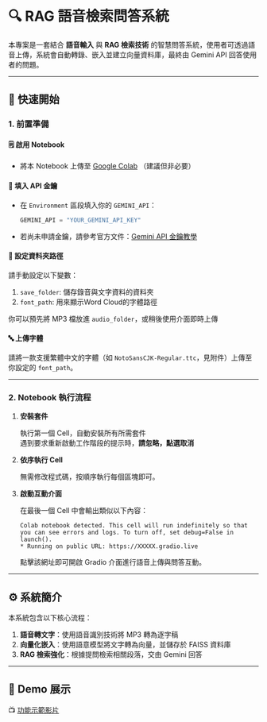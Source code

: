 # 🔍 RAG 語音檢索問答系統

本專案是一套結合 **語音輸入** 與 **RAG 檢索技術** 的智慧問答系統，使用者可透過語音上傳，系統會自動轉錄、嵌入並建立向量資料庫，最終由 Gemini API 回答使用者的問題。

---

## 🚀 快速開始

### 1. 前置準備

#### 🗒️ 啟用 Notebook

- 將本 Notebook 上傳至 [Google Colab](https://colab.research.google.com) （建議但非必要）

#### 🔑 填入 API 金鑰

- 在 `Environment` 區段填入你的 `GEMINI_API`：
  ```python
  GEMINI_API = "YOUR_GEMINI_API_KEY"
  ```
- 若尚未申請金鑰，請參考官方文件：[Gemini API 金鑰教學](https://ai.google.dev/gemini-api/docs?hl=zh-tw)

#### 📁 設定資料夾路徑

請手動設定以下變數：

1. `save_folder`: 儲存錄音與文字資料的資料夾
2. `font_path`: 用來顯示Word Cloud的字體路徑

 你可以預先將 MP3 檔放進 `audio_folder`，或稍後使用介面即時上傳

#### 🔤 上傳字體

請將一款支援繁體中文的字體（如 `NotoSansCJK-Regular.ttc`，見附件）上傳至你設定的 `font_path`。

---

### 2. Notebook 執行流程

1. **安裝套件**

   執行第一個 Cell，自動安裝所有所需套件  
   遇到要求重新啟動工作階段的提示時，**請忽略，點選取消**

2. **依序執行 Cell**

   無需修改程式碼，按順序執行每個區塊即可。

3. **啟動互動介面**

   在最後一個 Cell 中會輸出類似以下內容：

   ```
   Colab notebook detected. This cell will run indefinitely so that you can see errors and logs. To turn off, set debug=False in launch().
   * Running on public URL: https://XXXXX.gradio.live
   ```

   點擊該網址即可開啟 Gradio 介面進行語音上傳與問答互動。

---

## ⚙️ 系統簡介

本系統包含以下核心流程：

1. **語音轉文字**：使用語音識別技術將 MP3 轉為逐字稿  
2. **向量化嵌入**：使用語意模型將文字轉為向量，並儲存於 FAISS 資料庫  
3. **RAG 檢索強化**：根據提問檢索相關段落，交由 Gemini 回答

---

## 🎥 Demo 展示

📺 [功能示範影片](https://www.youtube.com/watch?v=YX8PeTnjxFg)
